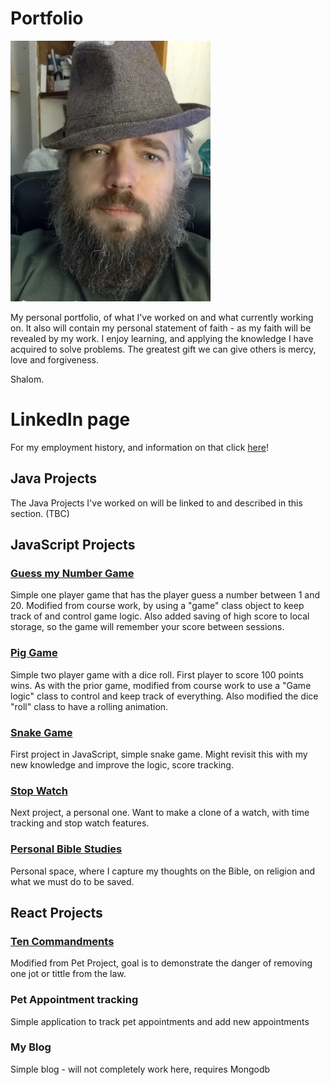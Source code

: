 # Portfolio
![Morris Buel](profile.jpg) 

My personal portfolio, of what I've worked on and what currently working on. It also will contain my personal statement of faith - as my faith will be revealed by my work. I enjoy learning, and applying the knowledge I have acquired to solve problems. The greatest gift we can give others is mercy, love and forgiveness.

Shalom.

# LinkedIn page

For my employment history, and information on that click [here](https://www.linkedin.com/in/morris-buel-b9a0a21a8/)!


## Java Projects

The Java Projects I've worked on will be linked to and described in this section. (TBC)

## JavaScript Projects

### [Guess my Number Game](./JavaScript/guess-my-number/index.html)

Simple one player game that has the player guess a number between 1 and 20. Modified from course work, by using a "game" class object to keep track of and control game logic. Also added saving of high score to local storage, so the game will remember your score between sessions.

### [Pig Game](./JavaScript/pig-game/index.html)

Simple two player game with a dice roll. First player to score 100 points wins. As with the prior game, modified from course work to use a "Game logic" class to control and keep track of everything. Also modified the dice "roll" class to have a rolling animation.

### [Snake Game](./JavaScript/snakeGame/index.html)

First project in JavaScript, simple snake game. Might revisit this with my new knowledge and improve the logic, score tracking.

### [Stop Watch](./JavaScript/stopwatch/index.html)

Next project, a personal one. Want to make a clone of a watch, with time tracking and stop watch features.

### [Personal Bible Studies](https://mbuel.github.io/BibleStudy/)

Personal space, where I capture my thoughts on the Bible, on religion and what we must do to be saved. 

## React Projects

### [Ten Commandments](./React/ten-commandments)

Modified from Pet Project, goal is to demonstrate the danger of removing one jot or tittle from the law.

### Pet Appointment tracking

Simple application to track pet appointments and add new appointments

### My Blog

Simple blog - will not completely work here, requires Mongodb